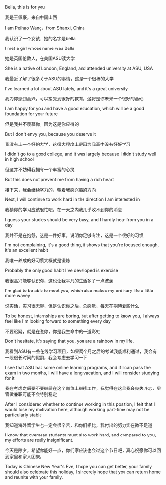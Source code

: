 Bella, this is for you



<p>我是王佩豪，来自中国山西</p>
<p>I am Peihao Wang，from Shanxi, China </p>
<p>我认识了一个女孩，她的名字是bella</p>
<p>I met a girl whose name was Bella</p>
<p>她是英国伦敦人，在美国ASU读大学</p>
<p>She is a native of London, England, and attended university at ASU, USA</p>
<p>我最近了解了很多关于ASU的事情，这是一个很棒的大学</p>
<p>I've learned a lot about ASU lately, and it's a great university</p>
<p>我为你感到高兴，可以接受到很好的教育，这将是你未来一个很好的基础</p>
<p>I am happy for you and have a good education, which will be a good foundation for your future</p>
<p>但是我并不羡慕你，因为这是你应得的</p>
<p>But I don't envy you, because you deserve it</p>
<p>我没有上一个好的大学，这很大程度上是因为我高中没有好好学习</p>
<p>I didn't go to a good college, and it was largely because I didn't study well in high school</p>
<p>但这并不妨碍我拥有一个丰富的心灵</p>
<p>But this does not prevent me from having a rich heart</p>
<p>接下来，我会继续努力的，朝着我感兴趣的方向</p>
<p>Next, I will continue to work hard in the direction I am interested in</p>
<p>我猜你的学习应该很忙吧，在一天之内我几乎收不到你的消息</p>
<p>I guess your studies should be very busy, and I hardly hear from you in a day</p>
<p>我并不是在抱怨，这是一件好事，说明你足够专注，这是一个很好的习惯</p>
<p>I'm not complaining, it's a good thing, it shows that you're focused enough, it's an excellent habit</p>
<p>我唯一养成的好习惯大概就是锻炼</p>
<p>Probably the only good habit I've developed is exercise</p>



<p>我很高兴能够认识你，这也让我平凡的生活多了一点波澜</p>
<p>I'm glad to be able to meet you, which also makes my ordinary life a little more wavey</p>
<p>说实话，实习很无聊，但是认识你之后，总感觉，每天在期待着些什么</p>
<p>To be honest, internships are boring, but after getting to know you, I always feel like I'm looking forward to something every day</p>
<p>不要迟疑，就是在说你，你是我生命中的一道彩虹</p>
<p>Don't hesitate, it's saying that you, you are a rainbow in my life.</p>
<p></p>
<p>我看到ASU有一些在线学习项目，如果两个月之后的考试我能顺利通过，我会有一段很长时间的假期，我会考虑去学习一下</p>
<p>I see that ASU has some online learning programs, and if I can pass the exam in two months, I will have a long vacation, and I will consider studying for it</p>
<p>我在考虑之后要不要继续在这个岗位上继续工作，我觉得在这里我会丧失斗志，尽管做兼职可能不会特别稳定</p>
<p>After I considered whether to continue working in this position, I felt that I would lose my motivation here, although working part-time may not be particularly stable</p>
<p>我知道海外留学生也一定会很辛苦，和你们相比，我付出的努力实在微不足道</p>
<p>I know that overseas students must also work hard, and compared to you, my efforts are really insignificant.</p>
<p>今天是除夕，希望你能好一点，你们家应该也会过这个节日吧，真心祝愿你可以回到家里和家人团聚。</p>
<p>Today is Chinese New Year's Eve, I hope you can get better, your family should also celebrate this holiday, I sincerely hope that you can return home and reunite with your family.</p>




